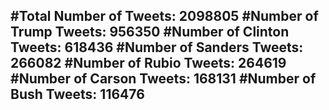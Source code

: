 #Total Number of Tweets: 2098805 
#Number of Trump Tweets: 956350
#Number of Clinton Tweets: 618436
#Number of Sanders Tweets: 266082
#Number of Rubio Tweets: 264619
#Number of Carson Tweets: 168131
#Number of Bush Tweets: 116476
---
